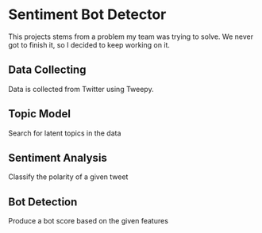 # Sentiment Bot Detector

This projects stems from a problem my team was trying to solve. We never got to finish it, so I decided to keep working on it.

## Data Collecting

Data is collected from Twitter using Tweepy. 

## Topic Model

Search for latent topics in the data

## Sentiment Analysis

Classify the polarity of a given tweet

## Bot Detection

Produce a bot score based on the given features
